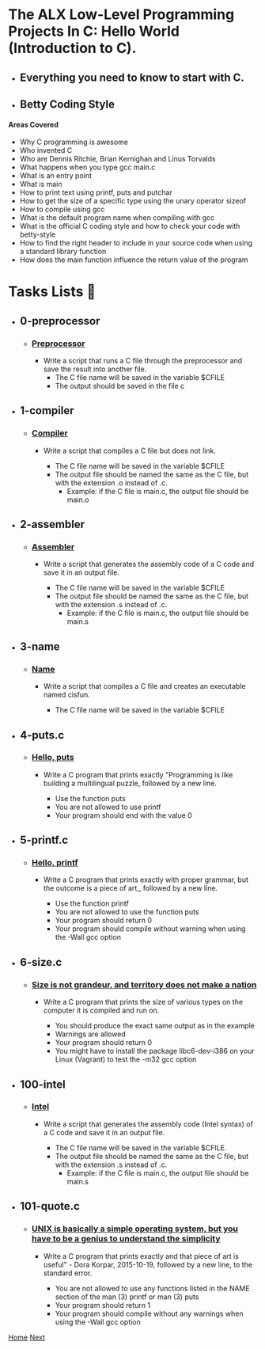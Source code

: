 # The ALX Low-Level Programming Projects In C: Hello World (Introduction to C).
* ## Everything you need to know to start with C.
* ## Betty Coding Style
#### Areas Covered
* Why C programming is awesome
* Who invented C
* Who are Dennis Ritchie, Brian Kernighan and Linus Torvalds
* What happens when you type gcc main.c
* What is an entry point
* What is main
* How to print text using printf, puts and putchar
* How to get the size of a specific type using the unary operator sizeof
* How to compile using gcc
* What is the default program name when compiling with gcc
* What is the official C coding style and how to check your code with betty-style
* How to find the right header to include in your source code when using a standard library function
* How does the main function influence the return value of the program

# Tasks Lists :page_with_curl:
* ## 0-preprocessor
    * ### [Preprocessor](./0-preprocessor)
        * Write a script that runs a C file through the preprocessor and save the result into another file.
            * The C file name will be saved in the variable $CFILE
            * The output should be saved in the file c
* ## 1-compiler
    * ### [Compiler](./1-compiler)
        * Write a script that compiles a C file but does not link.

            * The C file name will be saved in the variable $CFILE
            * The output file should be named the same as the C file, but with the extension .o instead of .c.
                * Example: if the C file is main.c, the output file should be main.o
* ## 2-assembler
    * ### [Assembler](./2-assembler)
        * Write a script that generates the assembly code of a C code and save it in an output file.

            * The C file name will be saved in the variable $CFILE
            * The output file should be named the same as the C file, but with the extension .s instead of .c.
                * Example: if the C file is main.c, the output file should be main.s
* ## 3-name
    * ### [Name](./3-name)
        * Write a script that compiles a C file and creates an executable named cisfun.

            * The C file name will be saved in the variable $CFILE
* ## 4-puts.c
    * ### [Hello, puts](./4-puts.c)
        * Write a C program that prints exactly "Programming is like building a multilingual puzzle, followed by a new line.

            * Use the function puts
            * You are not allowed to use printf
            * Your program should end with the value 0
* ## 5-printf.c
    * ### [Hello, printf](./5-printf.c)
        * Write a C program that prints exactly with proper grammar, but the outcome is a piece of art,, followed by a new line.

            * Use the function printf
            * You are not allowed to use the function puts
            * Your program should return 0
            * Your program should compile without warning when using the -Wall gcc option
* ## 6-size.c
    * ### [Size is not grandeur, and territory does not make a nation](./6-size.c)
        * Write a C program that prints the size of various types on the computer it is compiled and run on.

            * You should produce the exact same output as in the example
            * Warnings are allowed
            * Your program should return 0
            * You might have to install the package libc6-dev-i386 on your Linux (Vagrant) to test the -m32 gcc option
* ## 100-intel
    * ### [Intel](./100-intel)
        * Write a script that generates the assembly code (Intel syntax) of a C code and save it in an output file.

            * The C file name will be saved in the variable $CFILE.
            * The output file should be named the same as the C file, but with the extension .s instead of .c.
                * Example: if the C file is main.c, the output file should be main.s
* ## 101-quote.c
    * ### [UNIX is basically a simple operating system, but you have to be a genius to understand the simplicity](./101-quote.c)
        * Write a C program that prints exactly and that piece of art is useful" - Dora Korpar, 2015-10-19, followed by a new line, to the standard error.

            * You are not allowed to use any functions listed in the NAME section of the man (3) printf or man (3) puts
            * Your program should return 1
            * Your program should compile without any warnings when using the -Wall gcc option

[Home](../)                                       [Next](../0x01-variables_if_else_while/)
